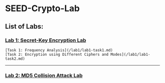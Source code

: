 # SEED-Crypto-Lab

## List of Labs:

### [Lab 1: Secret-Key Encryption Lab](lab1)
    [Task 1: Frequency Analysis](/lab1/lab1-task1.md)
    [Task 2: Encryption using Different Ciphers and Modes](/lab1/lab1-task2.md)

---
### [Lab 2: MD5 Collision Attack Lab](lab2)
